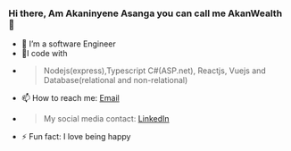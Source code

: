 ### Hi there, Am Akaninyene Asanga you can call me AkanWealth 👋


- 🌱 I’m a software Engineer 
- 🌱I code with 
- > Nodejs(express),Typescript C#(ASP.net), Reactjs, Vuejs and Database(relational and non-relational)
- 📫 How to reach me: <a href = "mailto: akan.asanga@gmail.com">Email</a>
- > My social media contact: 
   <a href="https://www.linkedin.com/in/akaninyene-asanga-895508151/">LinkedIn</a>
- ⚡ Fun fact: I love being happy
